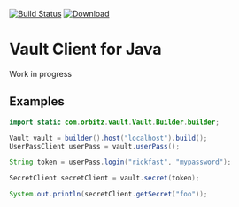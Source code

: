 [![Build Status](https://travis-ci.org/rickfast/vault-client.svg)](https://travis-ci.org/rickfast/vault-client)
[ ![Download](https://api.bintray.com/packages/orbitz/vault-client/vault-client/images/download.svg) ](https://bintray.com/orbitz/vault-client/vault-client/_latestVersion)

# Vault Client for Java

Work in progress

## Examples

```java
import static com.orbitz.vault.Vault.Builder.builder;

Vault vault = builder().host("localhost").build();
UserPassClient userPass = vault.userPass();

String token = userPass.login("rickfast", "mypassword");

SecretClient secretClient = vault.secret(token);

System.out.println(secretClient.getSecret("foo"));
```
